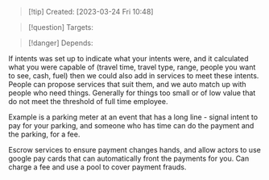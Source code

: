 
>[!tip] Created: [2023-03-24 Fri 10:48]

>[!question] Targets: 

>[!danger] Depends: 

If intents was set up to indicate what your intents were, and it calculated what you were capable of (travel time, travel type, range, people you want to see, cash, fuel) then we could also add in services to meet these intents.  People can propose services that suit them, and we auto match up with people who need things.  Generally for things too small or of low value that do not meet the threshold of full time employee.

Example is a parking meter at an event that has a long line - signal intent to pay for your parking, and someone who has time can do the payment and the parking, for a fee.

Escrow services to ensure payment changes hands, and allow actors to use google pay cards that can automatically front the payments for you.  Can charge a fee and use a pool to cover payment frauds.